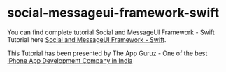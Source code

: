 # social-messageui-framework-swift

You can find complete tutorial Social and MessageUI Framework - Swift Tutorial here [Social and MessageUI Framework - Swift](http://www.theappguruz.com/blog/social-messageui-framework-swift).

This Tutorial has been presented by The App Guruz - One of the best [iPhone App Development Company in India](http://www.theappguruz.com/iphone-app-development/)
